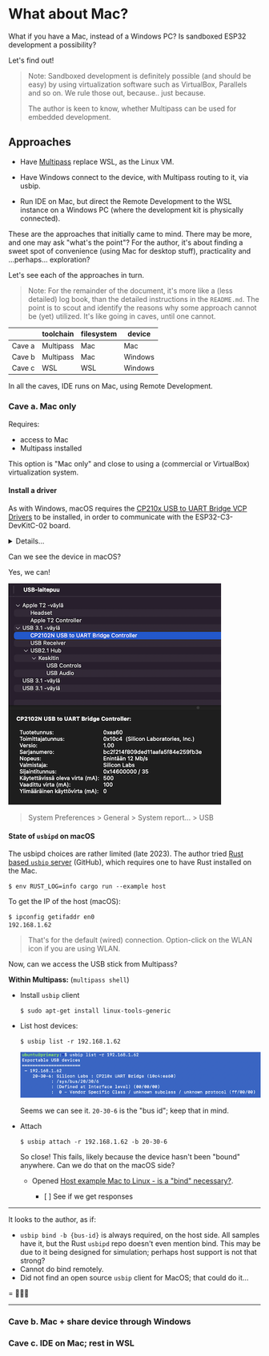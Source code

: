 # What about Mac?

What if you have a Mac, instead of a Windows PC? Is sandboxed ESP32 development a possibility?

Let's find out!

>Note: Sandboxed development is definitely possible (and should be easy) by using virtualization software such as VirtualBox, Parallels and so on. We rule those out, because.. just because.
>
>The author is keen to know, whether Multipass can be used for embedded development.

## Approaches

- Have [Multipass](http://multipass.run/) replace WSL, as the Linux VM.

- Have Windows connect to the device, with Multipass routing to it, via usbip.

- Run IDE on Mac, but direct the Remote Development to the WSL instance on a Windows PC (where the development kit is physically connected).


These are the approaches that initially came to mind. There may be more, and one may ask "what's the point"? For the author, it's about finding a sweet spot of convenience (using Mac for desktop stuff), practicality and ...perhaps... exploration?

Let's see each of the approaches in turn.

>Note: For the remainder of the document, it's more like a (less detailed) log book, than the detailed instructions in the `README.md`. The point is to scout and identify the reasons why some approach cannot be (yet) utilized. It's like going in caves, until one cannot.

||toolchain|filesystem|device|
|---|---|---|---|
|Cave a|Multipass|Mac|Mac|
|Cave b|Multipass|Mac|Windows|
|Cave c|WSL|WSL|Windows|

In all the caves, IDE runs on Mac, using Remote Development.


### Cave a. Mac only

Requires:

- access to Mac
- Multipass installed

This option is "Mac only" and close to using a (commercial or VirtualBox) virtualization system.

#### Install a driver

As with Windows, macOS requires the [CP210x USB to UART Bridge VCP Drivers](https://www.silabs.com/developers/usb-to-uart-bridge-vcp-drivers) to be installed, in order to communicate with the ESP32-C3-DevKitC-02 board.

<details><summary>Details...</summary>

Download, unzip, install.

Uninstalling can be done using the `uninstall.sh` script from the installation package. In case you missed, it's here:

```
#!/bin/bash

if [ -d /System/Library/Extensions/SiLabsUSBDriver.kext ]; then
sudo kextunload /System/Library/Extensions/SiLabsUSBDriver.kext
sudo rm -rf /System/Library/Extensions/SiLabsUSBDriver.kext
fi

if [ -d /System/Library/Extensions/SiLabsUSBDriver64.kext ]; then
sudo kextunload /System/Library/Extensions/SiLabsUSBDriver64.kext
sudo rm -rf /System/Library/Extensions/SiLabsUSBDriver64.kext
fi

if [ -d /Library/Extensions/SiLabsUSBDriverYos.kext ]; then
sudo kextunload /Library/Extensions/SiLabsUSBDriverYos.kext
sudo rm -rf /Library/Extensions/SiLabsUSBDriverYos.kext
fi

if [ -d /Library/Extensions/SiLabsUSBDriver.kext ]; then
sudo kextunload /Library/Extensions/SiLabsUSBDriver.kext
sudo rm -rf /Library/Extensions/SiLabsUSBDriver.kext
fi

if [ -d /Applications/CP210xVCPDriver.app/Contents/Library/SystemExtensions/com.silabs.cp210x.dext ]; then
/Applications/CP210xVCPDriver.app/Contents/MacOS/CP210xVCPDriver uninstall
sudo rm -rf /Applications/CP210xVCPDriver.app
fi
```

![](.images/mac/system-extension.png)

Allow the system extension, as part of the install.
</details>

Can we see the device in macOS?

Yes, we can!

![](.images/mac/driver-tree.png)

>System Preferences > General > System report... > USB



#### State of `usbipd` on macOS

The usbipd choices are rather limited (late 2023). The author tried [Rust based `usbip` server](https://github.com/jiegec/usbip) (GitHub), which requires one to have Rust installed on the Mac.

<!-- skipping installation and cloning -->

```
$ env RUST_LOG=info cargo run --example host
```

To get the IP of the host (macOS):

```
$ ipconfig getifaddr en0
192.168.1.62
```

>That's for the default (wired) connection. Option-click on the WLAN icon if you are using WLAN.

Now, can we access the USB stick from Multipass?

<!-- Installation of Multipass skipped -->

**Within Multipass:** (`multipass shell`)

- Install `usbip` client

   ```
   $ sudo apt-get install linux-tools-generic
   ```

- List host devices:

   ```
   $ usbip list -r 192.168.1.62
   ```

   ![](.images/mac/mp-usbip-list.png)

   Seems we can see it. `20-30-6` is the "bus id"; keep that in mind.

- Attach

   ```
   $ usbip attach -r 192.168.1.62 -b 20-30-6
   ```
   
   So close!  This fails, likely because the device hasn't been "bound" anywhere. Can we do that on the macOS side?
   
   - Opened [Host example Mac to Linux - is a "bind" necessary?](https://github.com/jiegec/usbip/issues/38).

      - [ ] See if we get responses

---

It looks to the author, as if:

- `usbip bind -b {bus-id}` is always required, on the host side. All samples have it, but the Rust `usbipd` repo doesn't even mention bind. This may be due to it being designed for simulation; perhaps host support is not that strong?
- Cannot do bind remotely.
- Did not find an open source `usbip` client for MacOS; that could do it...

= 🚧🚧🚧

---



### Cave b. Mac + share device through Windows


### Cave c. IDE on Mac; rest in WSL


